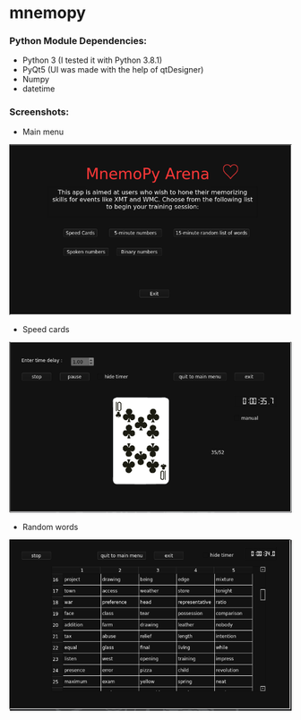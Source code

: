 # mnemopy

### Python Module Dependencies: ###

* Python 3 (I tested it with Python 3.8.1)
* PyQt5 (UI was made with the help of qtDesigner)
* Numpy
* datetime

### Screenshots: ###

* Main menu


![main_menu](dat/img/main_menu.png?raw=true)

* Speed cards


![sc](dat/img/sc.png?raw=true)

* Random words


![fmw](dat/img/fmw.png?raw=true)
